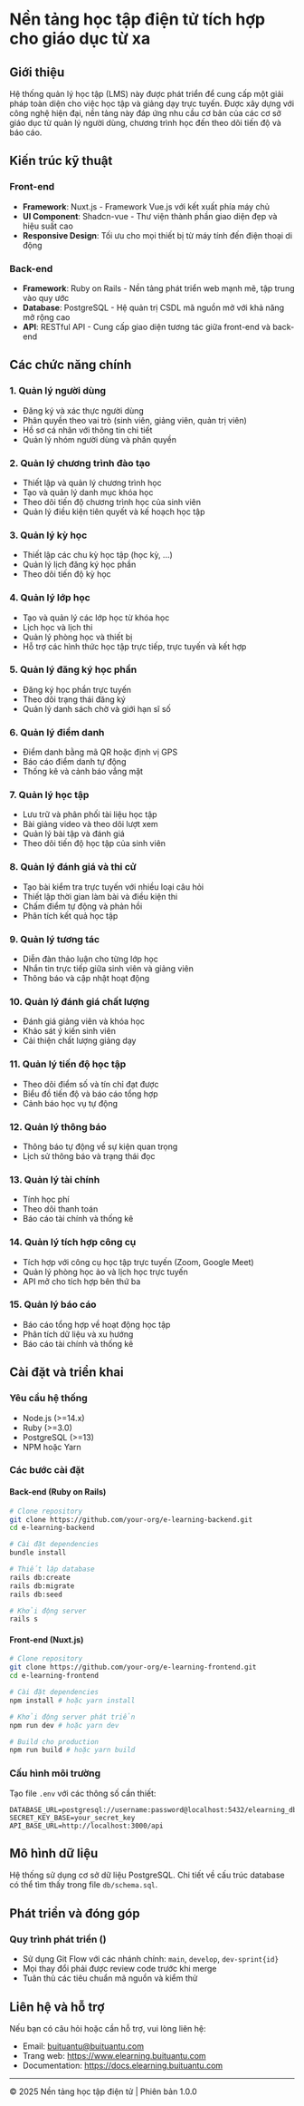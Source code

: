 # Nền tảng học tập điện tử tích hợp cho giáo dục từ xa

## Giới thiệu

Hệ thống quản lý học tập (LMS) này được phát triển để cung cấp một giải pháp toàn diện cho việc học tập và giảng dạy trực tuyến. Được xây dựng với công nghệ hiện đại, nền tảng này đáp ứng nhu cầu cơ bản của các cơ sở giáo dục từ quản lý người dùng, chương trình học đến theo dõi tiến độ và báo cáo.

## Kiến trúc kỹ thuật

### Front-end
- **Framework**: Nuxt.js - Framework Vue.js với kết xuất phía máy chủ
- **UI Component**: Shadcn-vue - Thư viện thành phần giao diện đẹp và hiệu suất cao
- **Responsive Design**: Tối ưu cho mọi thiết bị từ máy tính đến điện thoại di động

### Back-end
- **Framework**: Ruby on Rails - Nền tảng phát triển web mạnh mẽ, tập trung vào quy ước
- **Database**: PostgreSQL - Hệ quản trị CSDL mã nguồn mở với khả năng mở rộng cao
- **API**: RESTful API - Cung cấp giao diện tương tác giữa front-end và back-end

## Các chức năng chính

### 1. Quản lý người dùng
- Đăng ký và xác thực người dùng
- Phân quyền theo vai trò (sinh viên, giảng viên, quản trị viên)
- Hồ sơ cá nhân với thông tin chi tiết
- Quản lý nhóm người dùng và phân quyền

### 2. Quản lý chương trình đào tạo
- Thiết lập và quản lý chương trình học
- Tạo và quản lý danh mục khóa học
- Theo dõi tiến độ chương trình học của sinh viên
- Quản lý điều kiện tiên quyết và kế hoạch học tập

### 3. Quản lý kỳ học
- Thiết lập các chu kỳ học tập (học kỳ, ...)
- Quản lý lịch đăng ký học phần
- Theo dõi tiến độ kỳ học

### 4. Quản lý lớp học
- Tạo và quản lý các lớp học từ khóa học
- Lịch học và lịch thi
- Quản lý phòng học và thiết bị
- Hỗ trợ các hình thức học tập trực tiếp, trực tuyến và kết hợp

### 5. Quản lý đăng ký học phần
- Đăng ký học phần trực tuyến
- Theo dõi trạng thái đăng ký
- Quản lý danh sách chờ và giới hạn sĩ số

### 6. Quản lý điểm danh
- Điểm danh bằng mã QR hoặc định vị GPS
- Báo cáo điểm danh tự động
- Thống kê và cảnh báo vắng mặt

### 7. Quản lý học tập
- Lưu trữ và phân phối tài liệu học tập
- Bài giảng video và theo dõi lượt xem
- Quản lý bài tập và đánh giá
- Theo dõi tiến độ học tập của sinh viên

### 8. Quản lý đánh giá và thi cử
- Tạo bài kiểm tra trực tuyến với nhiều loại câu hỏi
- Thiết lập thời gian làm bài và điều kiện thi
- Chấm điểm tự động và phản hồi
- Phân tích kết quả học tập

### 9. Quản lý tương tác
- Diễn đàn thảo luận cho từng lớp học
- Nhắn tin trực tiếp giữa sinh viên và giảng viên
- Thông báo và cập nhật hoạt động

### 10. Quản lý đánh giá chất lượng
- Đánh giá giảng viên và khóa học
- Khảo sát ý kiến sinh viên
- Cải thiện chất lượng giảng dạy

### 11. Quản lý tiến độ học tập
- Theo dõi điểm số và tín chỉ đạt được
- Biểu đồ tiến độ và báo cáo tổng hợp
- Cảnh báo học vụ tự động

### 12. Quản lý thông báo
- Thông báo tự động về sự kiện quan trọng
- Lịch sử thông báo và trạng thái đọc

### 13. Quản lý tài chính
- Tính học phí
- Theo dõi thanh toán
- Báo cáo tài chính và thống kê

### 14. Quản lý tích hợp công cụ
- Tích hợp với công cụ học tập trực tuyến (Zoom, Google Meet)
- Quản lý phòng học ảo và lịch học trực tuyến
- API mở cho tích hợp bên thứ ba

### 15. Quản lý báo cáo
- Báo cáo tổng hợp về hoạt động học tập
- Phân tích dữ liệu và xu hướng
- Báo cáo tài chính và thống kê

## Cài đặt và triển khai

### Yêu cầu hệ thống
- Node.js (>=14.x)
- Ruby (>=3.0)
- PostgreSQL (>=13)
- NPM hoặc Yarn

### Các bước cài đặt

#### Back-end (Ruby on Rails)
```bash
# Clone repository
git clone https://github.com/your-org/e-learning-backend.git
cd e-learning-backend

# Cài đặt dependencies
bundle install

# Thiết lập database
rails db:create
rails db:migrate
rails db:seed

# Khởi động server
rails s
```

#### Front-end (Nuxt.js)
```bash
# Clone repository
git clone https://github.com/your-org/e-learning-frontend.git
cd e-learning-frontend

# Cài đặt dependencies
npm install # hoặc yarn install

# Khởi động server phát triển
npm run dev # hoặc yarn dev

# Build cho production
npm run build # hoặc yarn build
```

### Cấu hình môi trường
Tạo file `.env` với các thông số cần thiết:
```
DATABASE_URL=postgresql://username:password@localhost:5432/elearning_db
SECRET_KEY_BASE=your_secret_key
API_BASE_URL=http://localhost:3000/api
```

## Mô hình dữ liệu

Hệ thống sử dụng cơ sở dữ liệu PostgreSQL. Chi tiết về cấu trúc database có thể tìm thấy trong file `db/schema.sql`.

## Phát triển và đóng góp

### Quy trình phát triển ()
- Sử dụng Git Flow với các nhánh chính: `main`, `develop`, `dev-sprint{id}`
- Mọi thay đổi phải được review code trước khi merge
- Tuân thủ các tiêu chuẩn mã nguồn và kiểm thử

## Liên hệ và hỗ trợ

Nếu bạn có câu hỏi hoặc cần hỗ trợ, vui lòng liên hệ:
- Email: buituantu@buituantu.com
- Trang web: https://www.elearning.buituantu.com
- Documentation: https://docs.elearning.buituantu.com

---

© 2025 Nền tảng học tập điện tử | Phiên bản 1.0.0